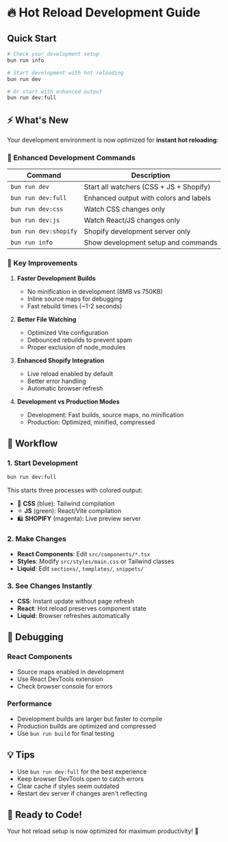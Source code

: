 # 🔥 Hot Reload Development Guide

## Quick Start

```bash
# Check your development setup
bun run info

# Start development with hot reloading
bun run dev

# Or start with enhanced output
bun run dev:full
```

## ⚡ What's New

Your development environment is now optimized for **instant hot reloading**:

### 🎯 Enhanced Development Commands

| Command | Description |
|---------|-------------|
| `bun run dev` | Start all watchers (CSS + JS + Shopify) |
| `bun run dev:full` | Enhanced output with colors and labels |
| `bun run dev:css` | Watch CSS changes only |
| `bun run dev:js` | Watch React/JS changes only |
| `bun run dev:shopify` | Shopify development server only |
| `bun run info` | Show development setup and commands |

### 🔧 Key Improvements

1. **Faster Development Builds**
   - No minification in development (8MB vs 750KB)
   - Inline source maps for debugging
   - Fast rebuild times (~1-2 seconds)

2. **Better File Watching**
   - Optimized Vite configuration
   - Debounced rebuilds to prevent spam
   - Proper exclusion of node_modules

3. **Enhanced Shopify Integration**
   - Live reload enabled by default
   - Better error handling
   - Automatic browser refresh

4. **Development vs Production Modes**
   - Development: Fast builds, source maps, no minification
   - Production: Optimized, minified, compressed

## 🚀 Workflow

### 1. Start Development
```bash
bun run dev:full
```

This starts three processes with colored output:
- 🎨 **CSS** (blue): Tailwind compilation
- ⚛️ **JS** (green): React/Vite compilation  
- 🛍️ **SHOPIFY** (magenta): Live preview server

### 2. Make Changes
- **React Components**: Edit `src/components/*.tsx`
- **Styles**: Modify `src/styles/main.css` or Tailwind classes
- **Liquid**: Edit `sections/`, `templates/`, `snippets/`

### 3. See Changes Instantly
- **CSS**: Instant update without page refresh
- **React**: Hot reload preserves component state
- **Liquid**: Browser refreshes automatically

## 🐛 Debugging

### React Components
- Source maps enabled in development
- Use React DevTools extension
- Check browser console for errors

### Performance
- Development builds are larger but faster to compile
- Production builds are optimized and compressed
- Use `bun run build` for final testing

## 💡 Tips

- Use `bun run dev:full` for the best experience
- Keep browser DevTools open to catch errors
- Clear cache if styles seem outdated
- Restart dev server if changes aren't reflecting

## 🎉 Ready to Code!

Your hot reload setup is now optimized for maximum productivity! 🚀

